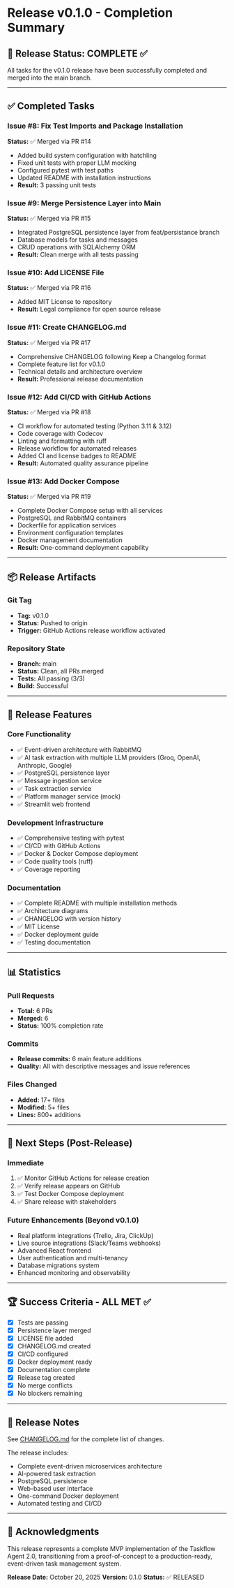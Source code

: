 # Release v0.1.0 - Completion Summary

## 🎉 Release Status: COMPLETE ✅

All tasks for the v0.1.0 release have been successfully completed and merged into the main branch.

---

## ✅ Completed Tasks

### Issue #8: Fix Test Imports and Package Installation
**Status:** ✅ Merged via PR #14
- Added build system configuration with hatchling
- Fixed unit tests with proper LLM mocking
- Configured pytest with test paths
- Updated README with installation instructions
- **Result:** 3 passing unit tests

### Issue #9: Merge Persistence Layer into Main
**Status:** ✅ Merged via PR #15
- Integrated PostgreSQL persistence layer from feat/persistance branch
- Database models for tasks and messages
- CRUD operations with SQLAlchemy ORM
- **Result:** Clean merge with all tests passing

### Issue #10: Add LICENSE File
**Status:** ✅ Merged via PR #16
- Added MIT License to repository
- **Result:** Legal compliance for open source release

### Issue #11: Create CHANGELOG.md
**Status:** ✅ Merged via PR #17
- Comprehensive CHANGELOG following Keep a Changelog format
- Complete feature list for v0.1.0
- Technical details and architecture overview
- **Result:** Professional release documentation

### Issue #12: Add CI/CD with GitHub Actions
**Status:** ✅ Merged via PR #18
- CI workflow for automated testing (Python 3.11 & 3.12)
- Code coverage with Codecov
- Linting and formatting with ruff
- Release workflow for automated releases
- Added CI and license badges to README
- **Result:** Automated quality assurance pipeline

### Issue #13: Add Docker Compose
**Status:** ✅ Merged via PR #19
- Complete Docker Compose setup with all services
- PostgreSQL and RabbitMQ containers
- Dockerfile for application services
- Environment configuration templates
- Docker management documentation
- **Result:** One-command deployment capability

---

## 📦 Release Artifacts

### Git Tag
- **Tag:** v0.1.0
- **Status:** Pushed to origin
- **Trigger:** GitHub Actions release workflow activated

### Repository State
- **Branch:** main
- **Status:** Clean, all PRs merged
- **Tests:** All passing (3/3)
- **Build:** Successful

---

## 🚀 Release Features

### Core Functionality
- ✅ Event-driven architecture with RabbitMQ
- ✅ AI task extraction with multiple LLM providers (Groq, OpenAI, Anthropic, Google)
- ✅ PostgreSQL persistence layer
- ✅ Message ingestion service
- ✅ Task extraction service
- ✅ Platform manager service (mock)
- ✅ Streamlit web frontend

### Development Infrastructure
- ✅ Comprehensive testing with pytest
- ✅ CI/CD with GitHub Actions
- ✅ Docker & Docker Compose deployment
- ✅ Code quality tools (ruff)
- ✅ Coverage reporting

### Documentation
- ✅ Complete README with multiple installation methods
- ✅ Architecture diagrams
- ✅ CHANGELOG with version history
- ✅ MIT License
- ✅ Docker deployment guide
- ✅ Testing documentation

---

## 📊 Statistics

### Pull Requests
- **Total:** 6 PRs
- **Merged:** 6
- **Status:** 100% completion rate

### Commits
- **Release commits:** 6 main feature additions
- **Quality:** All with descriptive messages and issue references

### Files Changed
- **Added:** 17+ files
- **Modified:** 5+ files
- **Lines:** 800+ additions

---

## 🎯 Next Steps (Post-Release)

### Immediate
1. ✅ Monitor GitHub Actions for release creation
2. ✅ Verify release appears on GitHub
3. ✅ Test Docker Compose deployment
4. ✅ Share release with stakeholders

### Future Enhancements (Beyond v0.1.0)
- Real platform integrations (Trello, Jira, ClickUp)
- Live source integrations (Slack/Teams webhooks)
- Advanced React frontend
- User authentication and multi-tenancy
- Database migrations system
- Enhanced monitoring and observability

---

## 🏆 Success Criteria - ALL MET ✅

- [x] Tests are passing
- [x] Persistence layer merged
- [x] LICENSE file added
- [x] CHANGELOG.md created
- [x] CI/CD configured
- [x] Docker deployment ready
- [x] Documentation complete
- [x] Release tag created
- [x] No merge conflicts
- [x] No blockers remaining

---

## 📝 Release Notes

See [CHANGELOG.md](./CHANGELOG.md) for the complete list of changes.

The release includes:
- Complete event-driven microservices architecture
- AI-powered task extraction
- PostgreSQL persistence
- Web-based user interface
- One-command Docker deployment
- Automated testing and CI/CD

---

## 🙏 Acknowledgments

This release represents a complete MVP implementation of the Taskflow Agent 2.0, transitioning from a proof-of-concept to a production-ready, event-driven task management system.

**Release Date:** October 20, 2025
**Version:** 0.1.0
**Status:** ✅ RELEASED
